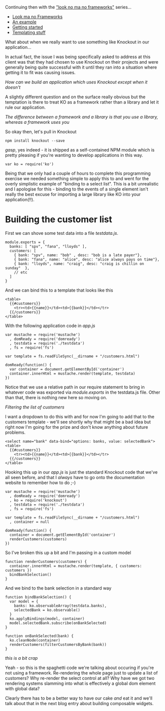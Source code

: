 
Continuing then with the ["look no ma no frameworks"](https://github.com/robashton/look-ma-no-frameworks/) series...

- [Look ma no Frameworks](/entries/look-ma,-no-frameworks.html)
- [An example](/entries/frameworkless-js---an-example.html)
- [Getting started](/entries/starting-the-frameworkless-js-project.html)
- [Templating stuff](/entries/frameworkless-js---rendering-templates.html)

What about when we really want to use something like Knockout in our application...

In actual fact, the issue I was being specifically asked to address at this client was that they had chosen to use Knockout on their projects and were generally being quite successful with it until they ran into a situation where getting it to fit was causing issues.

*How can we build an application which uses Knockout except when it doesn't*

A slightly different question and on the surface really obvious but the temptation is there to treat KO as a framework rather than a library and let it rule our application.

*The difference between a framework and a library is that you use a library, whereas a framework uses you*

So okay then, let's pull in Knockout

    npm install knockout --save

*gasp*, yes indeed - it is shipped as a self-contained NPM module which is pretty pleasing if you're wanting to develop applications in this way.

    var ko = require('ko')

Being that we only had a couple of hours to complete this programming exercise we needed something simple to apply this to and went for the overly simplistic example of "binding to a select list". This is a bit unrealistic and I apologise for this - binding to the events of a single element isn't really the best excuse for importing a large library like KO into your application(!!).

# Building the customer list

First we can shove some test data into a file *testdata.js*. 

    module.exports = {
      banks: [ "spv", "fana", "lloyds" ],
      customers: [
        { bank: "spv", name: "bob" , desc: "bob is a late payer"},
        { bank: "fana", name: "alice", desc: "alice always pays on time"},
        { bank: "lloyds", name: "craig", desc: "craig is chillin on sunday"  },
        // etc
      ]
    }

And we can bind this to a template that looks like this

    <table>
      {{#customers}}
        <tr><td>{{name}}</td><td>{{bank}}</td></tr>
      {{/customers}}
    </table>

With the following application code in *app.js*

    var mustache = require('mustache')
      , domReady = require('domready')
      , testdata = require('./testdata')
      , fs = require('fs')

    var template = fs.readFileSync(__dirname + "/customers.html")

    domReady(function() {
      var container = document.getElementById('container')
      container.innerHtml = mustache.render(template, testdata)
    })

Notice that we use a relative path in our require statement to bring in whatever code was exported via *module.exports* in the testdata.js file. Other than that, there is nothing new here so moving on.

*Filtering the list of customers*

I want a dropdown to do this with and for now I'm going to add that to the customers template - we'll see shortly why that might be a bad idea but right now I'm going for the prize and don't know anything about future problems.

    <select name="bank" data-bind="options: banks, value: selectedBank">
    <table>
      {{#customers}}
        <tr><td>{{name}}</td><td>{{bank}}</td></tr>
      {{/customers}}
    </table>

Hooking this up in our *app.js* is just the standard Knockout code that we've all seen before, and that I *always* have to go onto the documentation website to remember how to do ;-)

    var mustache = require('mustache')
      , domReady = require('domready')
      , ko = require('knockout')
      , testdata = require('./testdata')
      , fs = require('fs')

    var template = fs.readFileSync(__dirname + "/customers.html")
      , container = null

    domReady(function() {
      container = document.getElementById('container')
      renderCustomers(customers)
    })

So I've broken this up a bit and I'm passing in a custom model

    function renderCustomers(customers) {
      container.innerHtml = mustache.render(template, { customers:  customers })
      bindBankSelection()
    }

And we bind to the bank selection in a standard way

    function bindBankSelection() {
      var model = {
        banks: ko.observableArray(testdata.banks),
        selectedBank = ko.observable()
      }
      ko.applyBindings(model, container)
      model.selectedBank.subscribe(onBankSelected)
    }

    function onBankSelected(bank) {
      ko.cleanNode(container)
      renderCustomers(filterCustomersByBank(bank))
    }

*this is a bit crap*

Yeah - so this is the spaghetti code we're talking about occuring if you're not using a framework. Re-rendering the whole page just to update a list of customers? Why re-render the select control at all? Why have we got two rendering systems slamming into what is effectively a global dom element with global data?

Clearly there has to be a better way to have our cake *and* eat it and we'll talk about that in the next blog entry about building composable widgets.

